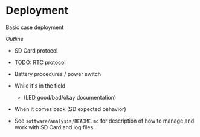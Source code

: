 Deployment
==========

Basic case deployment

_Outline_

 - SD Card protocol

 - TODO: RTC protocol

 - Battery procedures / power switch

 - While it's in the field

   - (LED good/bad/okay documentation)

 - When it comes back (SD expected behavior)
 
 - See `software/analysis/README.md` for description of how to manage
 and work with SD Card and log files
